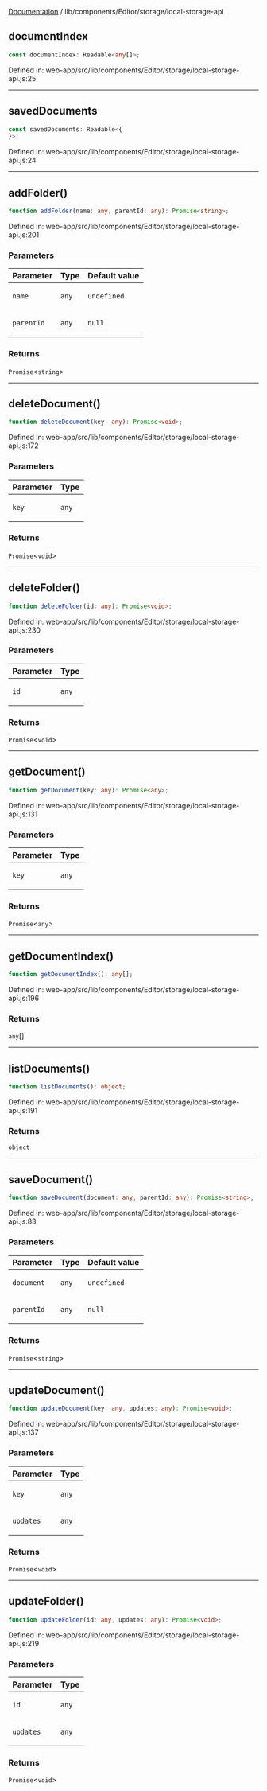 [Documentation](../../../../modules.md) / lib/components/Editor/storage/local-storage-api

## documentIndex

```ts
const documentIndex: Readable<any[]>;
```

Defined in: web-app/src/lib/components/Editor/storage/local-storage-api.js:25

***

## savedDocuments

```ts
const savedDocuments: Readable<{
}>;
```

Defined in: web-app/src/lib/components/Editor/storage/local-storage-api.js:24

***

## addFolder()

```ts
function addFolder(name: any, parentId: any): Promise<string>;
```

Defined in: web-app/src/lib/components/Editor/storage/local-storage-api.js:201

### Parameters

<table>
<thead>
<tr>
<th>Parameter</th>
<th>Type</th>
<th>Default value</th>
</tr>
</thead>
<tbody>
<tr>
<td>

`name`

</td>
<td>

`any`

</td>
<td>

`undefined`

</td>
</tr>
<tr>
<td>

`parentId`

</td>
<td>

`any`

</td>
<td>

`null`

</td>
</tr>
</tbody>
</table>

### Returns

`Promise`&lt;`string`&gt;

***

## deleteDocument()

```ts
function deleteDocument(key: any): Promise<void>;
```

Defined in: web-app/src/lib/components/Editor/storage/local-storage-api.js:172

### Parameters

<table>
<thead>
<tr>
<th>Parameter</th>
<th>Type</th>
</tr>
</thead>
<tbody>
<tr>
<td>

`key`

</td>
<td>

`any`

</td>
</tr>
</tbody>
</table>

### Returns

`Promise`&lt;`void`&gt;

***

## deleteFolder()

```ts
function deleteFolder(id: any): Promise<void>;
```

Defined in: web-app/src/lib/components/Editor/storage/local-storage-api.js:230

### Parameters

<table>
<thead>
<tr>
<th>Parameter</th>
<th>Type</th>
</tr>
</thead>
<tbody>
<tr>
<td>

`id`

</td>
<td>

`any`

</td>
</tr>
</tbody>
</table>

### Returns

`Promise`&lt;`void`&gt;

***

## getDocument()

```ts
function getDocument(key: any): Promise<any>;
```

Defined in: web-app/src/lib/components/Editor/storage/local-storage-api.js:131

### Parameters

<table>
<thead>
<tr>
<th>Parameter</th>
<th>Type</th>
</tr>
</thead>
<tbody>
<tr>
<td>

`key`

</td>
<td>

`any`

</td>
</tr>
</tbody>
</table>

### Returns

`Promise`&lt;`any`&gt;

***

## getDocumentIndex()

```ts
function getDocumentIndex(): any[];
```

Defined in: web-app/src/lib/components/Editor/storage/local-storage-api.js:196

### Returns

`any`[]

***

## listDocuments()

```ts
function listDocuments(): object;
```

Defined in: web-app/src/lib/components/Editor/storage/local-storage-api.js:191

### Returns

`object`

***

## saveDocument()

```ts
function saveDocument(document: any, parentId: any): Promise<string>;
```

Defined in: web-app/src/lib/components/Editor/storage/local-storage-api.js:83

### Parameters

<table>
<thead>
<tr>
<th>Parameter</th>
<th>Type</th>
<th>Default value</th>
</tr>
</thead>
<tbody>
<tr>
<td>

`document`

</td>
<td>

`any`

</td>
<td>

`undefined`

</td>
</tr>
<tr>
<td>

`parentId`

</td>
<td>

`any`

</td>
<td>

`null`

</td>
</tr>
</tbody>
</table>

### Returns

`Promise`&lt;`string`&gt;

***

## updateDocument()

```ts
function updateDocument(key: any, updates: any): Promise<void>;
```

Defined in: web-app/src/lib/components/Editor/storage/local-storage-api.js:137

### Parameters

<table>
<thead>
<tr>
<th>Parameter</th>
<th>Type</th>
</tr>
</thead>
<tbody>
<tr>
<td>

`key`

</td>
<td>

`any`

</td>
</tr>
<tr>
<td>

`updates`

</td>
<td>

`any`

</td>
</tr>
</tbody>
</table>

### Returns

`Promise`&lt;`void`&gt;

***

## updateFolder()

```ts
function updateFolder(id: any, updates: any): Promise<void>;
```

Defined in: web-app/src/lib/components/Editor/storage/local-storage-api.js:219

### Parameters

<table>
<thead>
<tr>
<th>Parameter</th>
<th>Type</th>
</tr>
</thead>
<tbody>
<tr>
<td>

`id`

</td>
<td>

`any`

</td>
</tr>
<tr>
<td>

`updates`

</td>
<td>

`any`

</td>
</tr>
</tbody>
</table>

### Returns

`Promise`&lt;`void`&gt;
